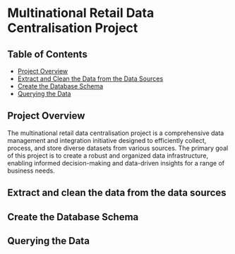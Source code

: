 # Multinational Retail Data Centralisation Project

## Table of Contents
- [Project Overview](#project-overview)
- [Extract and Clean the Data from the Data Sources](#extract-and-clean-the-data-from-the-data-sources)
- [Create the Database Schema](#create-the-database-schema)
- [Querying the Data](#querying-the-data)

## Project Overview
The multinational retail data centralisation project is a comprehensive data management and integration initiative designed to efficiently collect, process, and store diverse datasets from various sources. The primary goal of this project is to create a robust and organized data infrastructure, enabling informed decision-making and data-driven insights for a range of business needs.

## Extract and clean the data from the data sources 

## Create the Database Schema

## Querying the Data 

